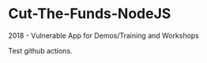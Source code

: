 # Cut-The-Funds-NodeJS
2018 - Vulnerable App for Demos/Training and Workshops

Test github actions.
